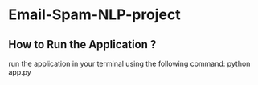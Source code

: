# Email-Spam-NLP-project

## How to Run the Application ?
run the application in your terminal using the following command:
python app.py
